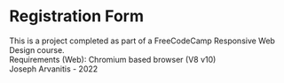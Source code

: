 # Registration Form

This is a project completed as part of a FreeCodeCamp Responsive Web Design course.<br>
Requirements (Web): Chromium based browser (V8 v10)<br>
Joseph Arvanitis - 2022<br>
